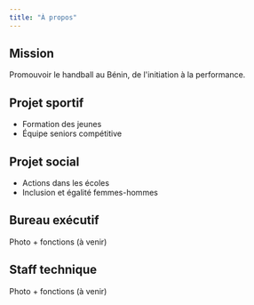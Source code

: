 ```yaml
---
title: "À propos"
---
```


## Mission
Promouvoir le handball au Bénin, de l'initiation à la performance.

## Projet sportif
- Formation des jeunes
- Équipe seniors compétitive

## Projet social
- Actions dans les écoles
- Inclusion et égalité femmes-hommes

## Bureau exécutif
Photo + fonctions (à venir)

## Staff technique
Photo + fonctions (à venir)
